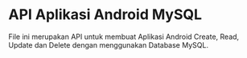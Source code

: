 # API Aplikasi Android MySQL

File ini merupakan API untuk membuat Aplikasi Android Create, Read, Update dan Delete dengan menggunakan Database MySQL.